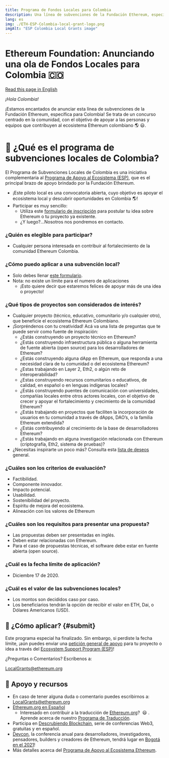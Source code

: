 ```yaml
---
title: Programa de Fondos Locales para Colombia
description: Una línea de subvenciones de la Fundación Ethereum, específica para Colombia!
lang: es
img: ./ETH-ESP-Colombia-local-grant-logo.png
imgAlt: "ESP Colombia Local Grants image"
---
```


# **Ethereum Foundation: Anunciando una ola de Fondos Locales para Colombia 🇨🇴**

[Read this page in English](/en/local-grants/colombia/)

_¡Hola Colombia!_

¡Estamos encantados de anunciar esta línea de subvenciones de la Fundación Ethereum, específica para Colombia! Se trata de un concurso centrado en la comunidad, con el objetivo de apoyar a las personas y equipos que contribuyen al ecosistema Ethereum colombiano 🌎 😃.

# **🥭 ¿Qué es el programa de subvenciones locales de Colombia?**

El Programa de Subvenciones Locales de Colombia es una iniciativa complementaria al [Programa de Apoyo al Ecosistema (ESP)](/), que es el principal brazo de apoyo brindado por la Fundación Ethereum.

- ¡Este piloto local es una convocatoria abierta, cuyo objetivo es apoyar el ecosistema local y descubrir oportunidades en Colombia 🌎!
- Participar es muy sencillo:
  - Utiliza este [formulario de inscripción](/es/local-grants/colombia/#submit) para postular tu idea sobre Ethereum o tu proyecto ya existente.
  - ¿Y luego?…Nosotros nos pondremos en contacto.

### **¿Quién es elegible para participar?**

- Cualquier persona interesada en contribuir al fortalecimiento de la comunidad Ethereum Colombia.

### ¿Cómo puedo aplicar a una subvención local?

- Solo debes llenar [este formulario](/es/local-grants/colombia/#submit).
- Nota: no existe un límite para el numero de aplicaciones
  - ¡Esto quiere decir que estaremos felices de apoyar más de una idea o proyecto!

### ¿Qué tipos de proyectos son considerados de interés?

- Cualquier proyecto (técnico, educativo, comunitario y/o cualquier otro), que beneficie el ecosistema Ethereum Colombiano.
- ¡Sorpréndenos con tu creatividad! Acá va una lista de preguntas que te puede servir como fuente de inspiración:
  - ¿Estás construyendo un proyecto técnico en Ethereum?
  - ¿Estás construyendo infraestructura pública o alguna herramienta de fuente abierta (open source) para los desarrolladores de Ethereum?
  - ¿Estás construyendo alguna dApp en Ethereum, que responda a una necesidad clara de tu comunidad o del ecosistema Ethereum?
  - ¿Estas trabajando en Layer 2, Eth2, o algún reto de interoperabilidad?
  - ¿Estas construyendo recursos comunitarios o educativos, de calidad, en español o en lenguas indígenas locales?
  - ¿Estás construyendo puentes de comunicación con universidades, compañías locales entre otros actores locales, con el objetivo de crecer y apoyar el fortalecimiento y crecimiento de la comunidad Ethereum?
  - ¿Estás trabajando en proyectos que faciliten la incorporación de usuarios en tu comunidad a través de dApps, DAO’s, o la familia Ethereum extendida?
  - ¿Estás contribuyendo al crecimiento de la base de desarrolladores Ethereum?
  - ¿Estás trabajando en alguna investigación relacionada con Ethereum (criptografía, Eth2, sistema de pruebas)?
- ¿Necesitas inspirarte un poco más? Consulta esta [lista de deseos](/en/wishlist/) general.

### **¿Cuáles son los criterios de evaluación?**

- Factibilidad.
- Componente innovador.
- Impacto potencial.
- Usabilidad.
- Sostenibilidad del proyecto.
- Espíritu de mejora del ecosistema.
- Alineación con los valores de Ethereum

### **¿Cuáles son los requisitos para presentar una propuesta?**

- Las propuestas deben ser presentadas en inglés.
- Deben estar relacionadas con Ethereum.
- Para el caso de propuestas técnicas, el software debe estar en fuente abierta (open source).

### **¿Cuál es la fecha límite de aplicación?**

- Diciembre 17 de 2020.

### **¿Cuál es el valor de las subvenciones locales?**

- Los montos son decididos caso por caso.
- Los beneficiarios tendrán la opción de recibir el valor en ETH, Dai, o Dólares Americanos (USD).

## **🚀 ¿Cómo aplicar?** {#submit}

Este programa especial ha finalizado. Sin embargo, si perdiste la fecha límite, ¡aún puedes enviar una [petición general de apoyo](/en/inquire/) para tu proyecto o idea a través del [Ecosystem Support Program (ESP)](/en/)!

¿Preguntas o Comentarios? Escríbenos a:

[LocalGrants@ethereum.org](mailto:LocalGrants@ethereum.org)

## **🦄 Apoyo y recursos**

- En caso de tener alguna duda o comentario puedes escribirnos a: [LocalGrants@ethereum.org](mailto:LocalGrants@ethereum.org)
- [Ethereum.org en Español](https://ethereum.org/es/)
  - Interesado en contribuir a la traducción de [Ethereum.org](https://ethereum.org/)?  😃 . Aprende acerca de nuestro [Programa de Traducción](https://ethereum.org/en/contributing/translation-program/).
- Participa en [Descrubiendo Blockchain](https://www.eventbrite.co/e/entradas-descubriendo-blockchain-122482736161), serie de conferencias Web3, gratuitas y en español.
- [Devcon](https://devcon.org/), la conferencia anual para desarrolladores, investigadores, pensadores, builders y creadores de Ethereum, tendrá lugar en [Bogotá en el 2021](https://blog.ethereum.org/2020/05/28/devcon-hacia-colombia-en-2021/)!
- Más detalles acerca del [Programa de Apoyo al Ecosistema Ethereum](/en/guide/).

